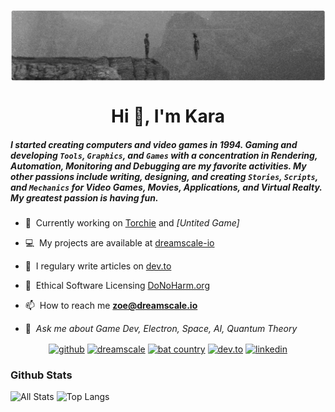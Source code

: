 <p><img align="center" src="https://github.com/ZoeDreams/zoedreams/blob/master/banner.png" alt=""/></p>

<h1 align="center">Hi 👋, I'm Kara</h1>

##### I started creating computers and video games in 1994. Gaming and developing `Tools`, `Graphics`, and `Games` with a concentration in Rendering, Automation, Monitoring and Debugging are my favorite activities. My other passions include writing, designing, and creating `Stories`, `Scripts`, and `Mechanics` for Video Games, Movies, Applications, and Virtual Realty. My greatest passion is having fun.

- 🚀&nbsp;&nbsp;Currently working on [Torchie](https://github.com/dreamscale-io/torchie-shell) and *[Untited Game]*

- 💻&nbsp;&nbsp;My projects are available at [dreamscale-io](https://github.com/dreamscale-io)

- 📝&nbsp;&nbsp;I regulary write articles on [dev.to](https://dev.to/zoedreams)

- 🧬&nbsp;&nbsp;Ethical Software Licensing [DoNoHarm.org](https://firstdonoharm.dev/)

- 📫&nbsp;&nbsp;How to reach me **zoe@dreamscale.io**

- 💬&nbsp;&nbsp;*Ask me about Game Dev, Electron, Space, AI, Quantum Theory*

<p align="center">
<a href="https://github.com/zoedreams" target="blank"><img align="center" src="https://cdn.jsdelivr.net/npm/simple-icons@3.0.1/icons/github.svg" alt="github" height="30" width="30" /></a>
  <a href="https://github.com/dreamscale-io" target="blank"><img align="center" src="https://cdn.jsdelivr.net/npm/simple-icons@3.0.1/icons/gitlab.svg" alt="dreamscale" height="30" width="30" /></a>
  <a href="https://www.youtube.com/user/BatCountryEnt" target="blank"><img align="center" src="https://cdn.jsdelivr.net/npm/simple-icons@3.0.1/icons/youtube.svg" alt="bat country" height="30" width="30" /></a>
  <a href="https://dev.to/zoedreams" target="blank"><img align="center" src="https://cdn.jsdelivr.net/npm/simple-icons@3.0.1/icons/dev-dot-to.svg" alt="dev.to" height="30" width="30" /></a>
<a href="https://www.linkedin.com/in/kara-marie-rawson-8ba5b5133/" target="blank"><img align="center" src="https://cdn.jsdelivr.net/npm/simple-icons@3.0.1/icons/linkedin.svg" alt="linkedin" height="30" width="30" /></a>
</p>


### Github Stats
![All Stats](https://github-readme-stats.vercel.app/api?username=zoedreams&show_icons=true&include_all_commits=true&count_private=true&hide=contribs)
![Top Langs](https://github-readme-stats.vercel.app/api/top-langs/?username=zoedreams&layout=compact)
